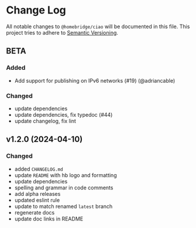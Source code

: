 # Change Log

All notable changes to `@homebridge/ciao` will be documented in this file. This project tries to adhere to [Semantic Versioning](http://semver.org/).

## BETA

### Added

- Add support for publishing on IPv6 networks (#19) (@adriancable)

### Changed

- update dependencies
- update dependencies, fix typedoc (#44)
- update changelog, fix lint

## v1.2.0 (2024-04-10)

### Changed

- added `CHANGELOG.md`
- update `README` with hb logo and formatting
- update dependencies
- spelling and grammar in code comments
- add alpha releases
- updated eslint rule
- update to match renamed `latest` branch
- regenerate docs
- update doc links in README
